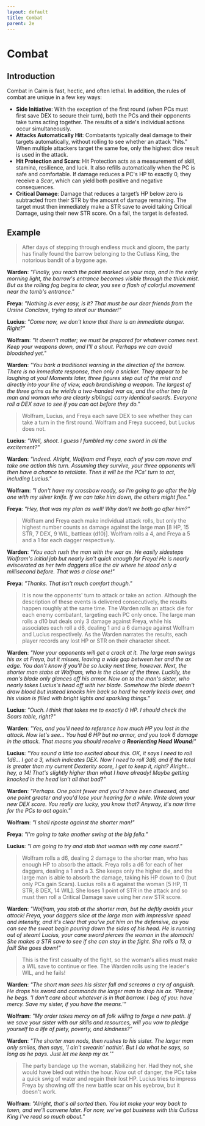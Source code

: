 ```yaml
---
layout: default
title: Combat
parent: 2e
---
```


# Combat

## Introduction

Combat in Cairn is fast, hectic, and often lethal. In addition, the rules of combat are unique in a few key ways:

- **Side Initiative**: With the exception of the first round (when PCs must first save DEX to secure their turn), both the PCs and their opponents take turns acting together. The results of a side's individual actions occur simultaneously.
- **Attacks Automatically Hit**: Combatants typically deal damage to their targets automatically, without rolling to see whether an attack "hits." When multiple attackers target the same foe, only the highest dice result is used in the attack.
- **Hit Protection and Scars**: Hit Protection acts as a measurement of skill, stamina, resilience, and luck. It also refills automatically when the PC is safe and comfortable. If damage reduces a PC's HP to exactly 0, they receive a _Scar_, which can yield both positive and negative consequences.
- **Critical Damage**: Damage that reduces a target’s HP below zero is subtracted from their STR by the amount of damage remaining. The target must then immediately make a STR save to avoid taking Critical Damage, using their new STR score. On a fail, the target is defeated.

## Example

> After days of stepping through endless muck and gloom, the party has finally found the barrow belonging to the Cutlass King, the notorious bandit of a bygone age. 

**Warden**: _"Finally, you reach the point marked on your map, and in the early morning light, the barrow's entrance becomes visible through the thick mist. But as the rolling fog begins to clear, you see a flash of colorful movement near the tomb's entrance."_

**Freya**: _"Nothing is ever easy, is it? That must be our dear friends from the Ursine Conclave, trying to steal our thunder!"_ 

**Lucius**: _"Come now, we don't know that there is an immediate danger. Right?"_

**Wolfram**: _"It doesn't matter; we must be prepared for whatever comes next. Keep your weapons down, and I'll a shout. Perhaps we can avoid bloodshed yet."_

**Warden**: _"You bark a traditional warning in the direction of the barrow. There is no immediate response, then only a snicker. They appear to be laughing at you! Moments later, three figures step out of the mist and directly into your line of view, each brandishing a weapon. The largest of the three grins as he wields a two-handed war ax, and the other two (a man and woman who are clearly siblings) carry identical swords. Everyone roll a DEX save to see if you can act before they do."_

> Wolfram, Lucius, and Freya each save DEX to see whether they can take a turn in the first round. Wolfram and Freya succeed, but Lucius does not.

**Lucius**: _"Well, shoot. I guess I fumbled my cane sword in all the excitement?"_

**Warden**: _"Indeed. Alright, Wolfram and Freya, each of you can move and take one action this turn. Assuming they survive, your three opponents will then have a chance to retaliate. Then it will be the PCs' turn to act, including Lucius."_

**Wolfram**: _"I don't have my crossbow ready, so I'm going to go after the big one with my silver knife. If we can take him down, the others might flee."_

**Freya**: _"Hey, that was my plan as well! Why don't we both go after him?"_

> Wolfram and Freya each make individual attack rolls, but only the highest number counts as damage against the large man [8 HP, 15 STR, 7 DEX, 9 WIL, battleax (d10)]. Wolfram rolls a 4, and Freya a 5 and a 1 for each dagger respectively.

**Warden**: _"You each rush the man with the war ax. He easily sidesteps Wolfram's initial jab but nearly isn't quick enough for Freya! He is nearly eviscerated as her twin daggers slice the air where he stood only a millisecond before. That was a close one!"_

**Freya**: _"Thanks. That isn't much comfort though."_

> It is now the opponents' turn to attack or take an action. Although the description of these events is delivered consecutively, the results happen roughly at the same time. The Warden rolls an attack die for each enemy combatant, targeting each PC only once. The large man rolls a d10 but deals only 3 damage against Freya, while his associates each roll a d6, dealing 1 and a 6 damage against Wolfram and Lucius respectively. As the Warden narrates the results, each player records any lost HP or STR on their character sheet.

**Warden**: _"Now your opponents will get a crack at it. The large man swings his ax at Freya, but it misses, leaving a wide gap between her and the ax edge. You don't know if you'll be so lucky next time, however. Next, the shorter man stabs at Wolfram, who is the closer of the three. Luckily, the man's blade only glances off his armor. Now on to the man's sister, who nearly takes Lucius's head off with her blade. Somehow the blade doesn't draw blood but instead knocks him back so hard he nearly keels over, and his vision is filled with bright lights and sparkling things."_

**Lucius**: _"Ouch. I think that takes me to exactly 0 HP. I should check the Scars table, right?"_

**Warden**: _"Yes, and you'll need to reference how much HP you lost in the attack. Now let's see... You had 6 HP but no armor, and you took 6 damage in the attack. That means you should receive a **Reorienting Head Wound**!"_

**Lucius**: _"You sound a little too excited about this. OK, it says I need to roll 1d6... I got a 3, which indicates DEX. Now I need to roll 3d6, and if the total is greater than my current Dexterity score, I get to keep it, right? Alright... hey, a 14! That's slightly higher than what I have already! Maybe getting knocked in the head isn't all that bad?"_

**Warden**: _"Perhaps. One point fewer and you'd have been diseased, and one point greater and you'd lose your hearing for a while. Write down your new DEX score. You really are lucky, you know that? Anyway, it's now time for the PCs to act again."_

**Wolfram**: _"I shall riposte against the shorter man!"_

**Freya**: _"I'm going to take another swing at the big fella."_

**Lucius**: _"I am going to try and stab that woman with my cane sword."_

> Wolfram rolls a d6, dealing 2 damage to the shorter man, who has enough HP to absorb the attack. Freya rolls a d6 for each of her daggers, dealing a 1 and a 3. She keeps only the higher die, and the large man is able to absorb the damage, taking his HP down to 0 (but only PCs gain Scars). Lucius rolls a 6 against the woman [5 HP, 11 STR, 8 DEX, 14 WIL]. She loses 1 point of STR in the attack and so must then roll a Critical Damage save using her _new_ STR score.

**Warden**: _"Wolfram, you stab at the shorter man, but he deftly avoids your attack! Freya, your daggers slice at the large man with impressive speed and intensity, and it's clear that you've put him on the defensive, as you can see the sweat begin pouring down the sides of his head. He is running out of steam! Lucius, your cane sword pierces the woman in the stomach! She makes a STR save to see if she can stay in the fight. She rolls a 13, a fail! She goes down!"_

> This is the first casualty of the fight, so the woman's allies must make a WIL save to continue or flee. The Warden rolls using the leader's WIL, and he fails!

**Warden**: _"The short man sees his sister fall and screams a cry of anguish. He drops his sword and commands the larger man to drop his ax. 'Please,' he begs. 'I don't care about whatever is in that barrow. I beg of you: have mercy. Save my sister, if you have the means.'"_

**Wolfram**: _"My order takes mercy on all folk willing to forge a new path. If we save your sister with our skills and resources, will you vow to pledge yourself to a life of piety, poverty, and kindness?"_

**Warden**: _"The shorter man nods, then rushes to his sister. The larger man only smiles, then says, 'I ain't swearin' nothin'. But I do what he says, so long as he pays. Just let me keep my ax.'"_

> The party bandage up the woman, stabilizing her. Had they not, she would have bled out within the hour. Now out of danger, the PCs take a quick swig of water and regain their lost HP. Lucius tries to impress Freya by showing off the new battle scar on his eyebrow, but it doesn't work.

**Wolfram**: _"Alright, that's all sorted then. You lot make your way back to town, and we'll convene later. For now, we've got business with this Cutlass King I've read so much about."_